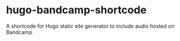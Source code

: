 # hugo-bandcamp-shortcode

A shortcode for Hugo static site generator to include audio hosted on Bandcamp